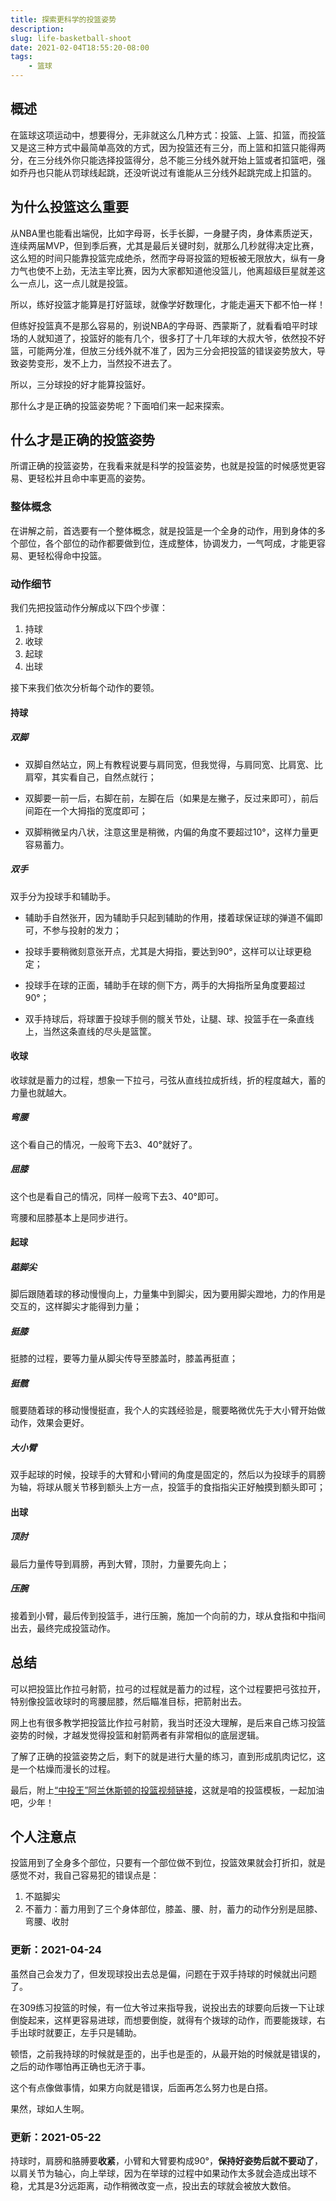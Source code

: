 ```yaml
---
title: 探索更科学的投篮姿势
description: 
slug: life-basketball-shoot
date: 2021-02-04T18:55:20-08:00
tags:
    - 篮球
---
```


## 概述

在篮球这项运动中，想要得分，无非就这么几种方式：投篮、上篮、扣篮，而投篮又是这三种方式中最简单高效的方式，因为投篮还有三分，而上篮和扣篮只能得两分，在三分线外你只能选择投篮得分，总不能三分线外就开始上篮或者扣篮吧，强如乔丹也只能从罚球线起跳，还没听说过有谁能从三分线外起跳完成上扣篮的。

## 为什么投篮这么重要

从NBA里也能看出端倪，比如字母哥，长手长脚，一身腱子肉，身体素质逆天，连续两届MVP，但到季后赛，尤其是最后关键时刻，就那么几秒就得决定比赛，这么短的时间只能靠投篮完成绝杀，然而字母哥投篮的短板被无限放大，纵有一身力气也使不上劲，无法主宰比赛，因为大家都知道他没篮儿，他离超级巨星就差这么一点儿，这一点儿就是投篮。

所以，练好投篮才能算是打好篮球，就像学好数理化，才能走遍天下都不怕一样！

但练好投篮真不是那么容易的，别说NBA的字母哥、西蒙斯了，就看看咱平时球场的人就知道了，投篮好的能有几个，很多打了十几年球的大叔大爷，依然投不好篮，可能两分准，但放三分线外就不准了，因为三分会把投篮的错误姿势放大，导致姿势变形，发不上力，当然投不进去了。

所以，三分球投的好才能算投篮好。

那什么才是正确的投篮姿势呢？下面咱们来一起来探索。

## 什么才是正确的投篮姿势

所谓正确的投篮姿势，在我看来就是科学的投篮姿势，也就是投篮的时候感觉更容易、更轻松并且命中率更高的姿势。

### 整体概念

在讲解之前，首选要有一个整体概念，就是投篮是一个全身的动作，用到身体的多个部位，各个部位的动作都要做到位，连成整体，协调发力，一气呵成，才能更容易、更轻松得命中投篮。

### 动作细节

我们先把投篮动作分解成以下四个步骤：

1. 持球
2. 收球
3. 起球
4. 出球

接下来我们依次分析每个动作的要领。

#### 持球

##### 双脚

- 双脚自然站立，网上有教程说要与肩同宽，但我觉得，与肩同宽、比肩宽、比肩窄，其实看自己，自然点就行；

- 双脚要一前一后，右脚在前，左脚在后（如果是左撇子，反过来即可），前后间距在一个大拇指的宽度即可；
- 双脚稍微呈内八状，注意这里是稍微，内偏的角度不要超过10°，这样力量更容易蓄力。

##### 双手

双手分为投球手和辅助手。

- 辅助手自然张开，因为辅助手只起到辅助的作用，搂着球保证球的弹道不偏即可，不参与投射的发力；

- 投球手要稍微刻意张开点，尤其是大拇指，要达到90°，这样可以让球更稳定；

- 投球手在球的正面，辅助手在球的侧下方，两手的大拇指所呈角度要超过90°；

- 双手持球后，将球置于投球手侧的髋关节处，让腿、球、投篮手在一条直线上，当然这条直线的尽头是篮筐。

  

#### 收球

收球就是蓄力的过程，想象一下拉弓，弓弦从直线拉成折线，折的程度越大，蓄的力量也就越大。

##### 弯腰

这个看自己的情况，一般弯下去3、40°就好了。

##### 屈膝

这个也是看自己的情况，同样一般弯下去3、40°即可。

弯腰和屈膝基本上是同步进行。

#### 起球

##### 踮脚尖

脚后跟随着球的移动慢慢向上，力量集中到脚尖，因为要用脚尖蹬地，力的作用是交互的，这样脚尖才能得到力量；

##### 挺膝

挺膝的过程，要等力量从脚尖传导至膝盖时，膝盖再挺直；

##### 挺髋

髋要随着球的移动慢慢挺直，我个人的实践经验是，髋要略微优先于大小臂开始做动作，效果会更好。

##### 大小臂

双手起球的时候，投球手的大臂和小臂间的角度是固定的，然后以为投球手的肩膀为轴，将球从髋关节移到额头上方一点，投篮手的食指指尖正好触摸到额头即可；

#### 出球

##### 顶肘

最后力量传导到肩膀，再到大臂，顶肘，力量要先向上；

##### 压腕

接着到小臂，最后传到投篮手，进行压腕，施加一个向前的力，球从食指和中指间出去，最终完成投篮动作。

## 总结

可以把投篮比作拉弓射箭，拉弓的过程就是蓄力的过程，这个过程要把弓弦拉开，特别像投篮收球时的弯腰屈膝，然后瞄准目标，把箭射出去。

网上也有很多教学把投篮比作拉弓射箭，我当时还没大理解，是后来自己练习投篮姿势的时候，才越发觉得投篮和射箭两者有非常相似的底层逻辑。

了解了正确的投篮姿势之后，剩下的就是进行大量的练习，直到形成肌肉记忆，这是一个枯燥而漫长的过程。

最后，附上[“中投王”阿兰休斯顿的投篮视频链接](https://m.zhibo8.cc/nba/2020/1231-eb5df54-svideo.htm)，这就是咱的投篮模板，一起加油吧，少年！

## 个人注意点

投篮用到了全身多个部位，只要有一个部位做不到位，投篮效果就会打折扣，就是感觉不对，我自己容易犯的错误点是：

1. 不踮脚尖
2. 不蓄力：蓄力用到了三个身体部位，膝盖、腰、肘，蓄力的动作分别是屈膝、弯腰、收肘

### 更新：2021-04-24

虽然自己会发力了，但发现球投出去总是偏，问题在于双手持球的时候就出问题了。

在309练习投篮的时候，有一位大爷过来指导我，说投出去的球要向后拨一下让球倒旋起来，这样更容易进球，而想要倒旋，就得有个拨球的动作，而要能拨球，右手出球时就要正，左手只是辅助。

顿悟，之前我持球的时候就是歪的，出手也是歪的，从最开始的时候就是错误的，之后的动作哪怕再正确也无济于事。

这个有点像做事情，如果方向就是错误，后面再怎么努力也是白搭。

果然，球如人生啊。

### 更新：2021-05-22

持球时，肩膀和胳膊要**收紧**，小臂和大臂要构成90°，**保持好姿势后就不要动了**，以肩关节为轴心，向上举球，因为在举球的过程中如果动作太多就会造成出球不稳，尤其是3分远距离，动作稍微改变一点，投出去的球就会被放大数倍。